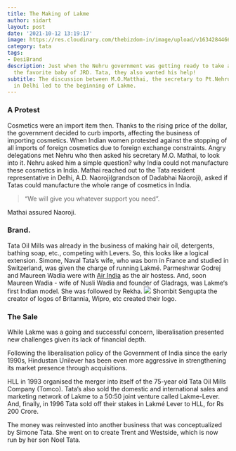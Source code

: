 ```yaml
---
title: The Making of Lakme
author: sidart
layout: post
date: '2021-10-12 13:19:17'
image: https://res.cloudinary.com/thebizdom-in/image/upload/v1634284466/The_making_of_lakme_from_Tata_vybmxf.png
category: tata
tags:
- DesiBrand
description: Just when the Nehru government was getting ready to take away one of
  the favorite baby of JRD. Tata, they also wanted his help!
subtitle: The discussion between M.O.Matthai, the secretary to Pt.Nehru, and K.A.D.Naoroji
  in Delhi led to the beginning of Lakme.
---
```


### A Protest
Cosmetics were an import item then. Thanks to the rising price of the dollar, the government decided to curb imports, affecting the business of importing cosmetics. When Indian women protested against the stopping of all imports of foreign cosmetics due to foreign exchange constraints. Angry delegations met Nehru who then asked his secretary M.O. Mathai, to look into it. Nehru asked him a simple question? why India could not manufacture these cosmetics in India. 
Mathai reached out to the Tata resident representative in Delhi, A.D. Naoroji(grandson of Dadabhai Naoroji), asked if Tatas could manufacture the whole range of cosmetics in India. 

> “We will give you whatever support you need”. 

Mathai assured Naoroji.
### Brand.
Tata Oil Mills was already in the business of making hair oil, detergents, bathing soap, etc., competing with Levers. So, this looks like a logical extension. 
Simone, Naval Tata’s wife, who was born in France and studied in Switzerland, was given the charge of running Lakmé.
Parmeshwar Godrej and Maureen Wadia were with [Air India](https://www.thebizdom.in/will-maharaja-smile-back/) as the  air hostess. And, soon Maureen Wadia - wife of Nusli Wadia and founder of Gladrags, was Lakme‘s first Indian model. She was followed by Rekha. 
![](https://res.cloudinary.com/thebizdom-in/image/upload/v1634284555/rekha-lakme-1979-ft-120312_tjjpdj.jpg)
Shombit Sengupta the creator of logos of Britannia, Wipro, etc created their logo.

### The Sale
While Lakme was a going and successful concern, liberalisation presented new challenges given its lack of financial depth. 

Following the liberalisation policy of the Government of India since the early 1990s, Hindustan Unilever has been even more aggressive in strengthening its market presence through acquisitions. 

HLL in 1993 organised the merger into itself of the 75-year old Tata Oil Mills Company (Tomco). Tata’s also sold the domestic and international sales and marketing network of Lakme to a 50:50 joint venture called Lakme-Lever. And, finally, in 1996 Tata sold off their stakes in Lakmé Lever to HLL, for Rs 200 Crore. 

The money was reinvested into another business that was conceptualized by Simone Tata. She went on to create Trent and Westside, which is now run by her son Noel Tata.
